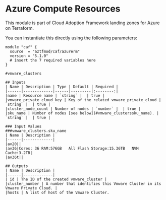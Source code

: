 # Azure Compute Resources

This module is part of Cloud Adoption Framework landing zones for Azure on Terraform.

You can instantiate this directly using the following parameters:

```hcl
module "caf" {
  source  = "aztfmod/caf/azurerm"
  version = "5.1.0"
  # insert the 7 required variables here
}

#vmware_clusters

## Inputs
| Name | Description | Type | Default | Required |
|------|-------------|------|---------|:--------:|
|name | Resource name | `string` |  | true |
|vmware_private_cloud_key | Key of the related vmware_private_cloud | `string` |  | true |
|cluster_node_count | Number of nodes | `number` |  | true |
|sku_name | Number of nodes [see below](#vmware_clusterssku_name). | `string` |  | true |

### Input Values
###vmware_clusters.sku_name
| Name | Description |
|------|-------------|
|av20||
|av36|Cores: 36	RAM:576GB	All Flash Storage:15.36TB	NVM Cache:3.2TB|
|av36t||

## Outputs
| Name | Description |
|------|-------------|
| id | The ID of the created vmware_cluster |
|cluster_number | A number that identifies this Vmware Cluster in its Vmware Private Cloud. |
|hosts | A list of host of the Vmware Cluster.
